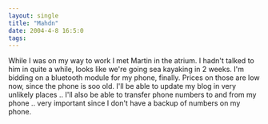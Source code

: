 ```yaml
---
layout: single
title: "Mahdn"
date: 2004-4-8 16:5:0
tags: 
---
```


While I was on my way to work I met Martin in the atrium. I hadn't talked to him in quite a while, looks like we're going sea kayaking in 2 weeks. I'm bidding on a bluetooth module for my phone, finally. Prices on those are low now, since the phone is soo old. I'll be able to update my blog in very unlikely places .. I'll also be able to transfer phone numbers to and from my phone .. very important since I don't have a backup of numbers on my phone.

